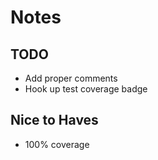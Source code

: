 # Notes

## TODO

- Add proper comments
- Hook up test coverage badge

## Nice to Haves

- 100% coverage